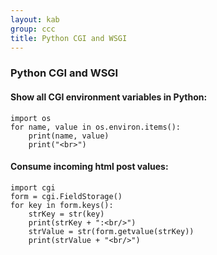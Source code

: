 ```yaml
---
layout: kab
group: ccc
title: Python CGI and WSGI
---
```


### Python CGI and WSGI

#### Show all CGI environment variables in Python:
```
import os
for name, value in os.environ.items():
    print(name, value)
    print("<br>")
```

#### Consume incoming html post values:
```
import cgi
form = cgi.FieldStorage()
for key in form.keys():
    strKey = str(key)
    print(strKey + ":<br/>")
    strValue = str(form.getvalue(strKey))
    print(strValue + "<br/>")
```



<br/>
<br/>
